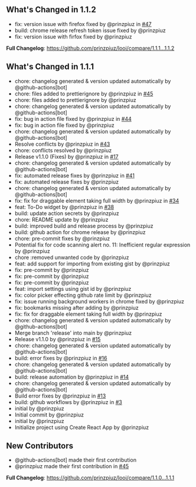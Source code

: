 ## What's Changed in 1.1.2
* fix: version issue with firefox fixed by @prinzpiuz in [#47](https://github.com/prinzpiuz/looi/pull/47)
* build: chrome release refresh token issue fixed by @prinzpiuz
* fix: version issue with firfox fixed by @prinzpiuz

**Full Changelog**: https://github.com/prinzpiuz/looi/compare/1.1.1...1.1.2

## What's Changed in 1.1.1
* chore: changelog generated & version updated automatically by @github-actions[bot]
* chore: files added to prettierignore by @prinzpiuz in [#45](https://github.com/prinzpiuz/looi/pull/45)
* chore: files added to prettierignore by @prinzpiuz
* chore: changelog generated & version updated automatically by @github-actions[bot]
* fix: bug in action file fixed by @prinzpiuz in [#44](https://github.com/prinzpiuz/looi/pull/44)
* fix: bug in action file fixed by @prinzpiuz
* chore: changelog generated & version updated automatically by @github-actions[bot]
* Resolve conflicts by @prinzpiuz in [#43](https://github.com/prinzpiuz/looi/pull/43)
* chore: conflicts resolved by @prinzpiuz
* Release v1.1.0 (Fixes) by @prinzpiuz in [#17](https://github.com/prinzpiuz/looi/pull/17)
* chore: changelog generated & version updated automatically by @github-actions[bot]
* fix: automated release fixes by @prinzpiuz in [#41](https://github.com/prinzpiuz/looi/pull/41)
* fix: automated release fixes by @prinzpiuz
* chore: changelog generated & version updated automatically by @github-actions[bot]
* fix: fix for draggable element taking full width by @prinzpiuz in [#34](https://github.com/prinzpiuz/looi/pull/34)
* feat: To-Do widget by @prinzpiuz in [#38](https://github.com/prinzpiuz/looi/pull/38)
* build: update action secrets by @prinzpiuz
* chore: README update by @prinzpiuz
* build: improved build and release process by @prinzpiuz
* build: github action for chrome release by @prinzpiuz
* chore: pre-commit fixes by @prinzpiuz
* Potential fix for code scanning alert no. 11: Inefficient regular expression by @prinzpiuz
* chore :removed unwanted code by @prinzpiuz
* feat: add support for importing from existing gist by @prinzpiuz
* fix: pre-commit by @prinzpiuz
* fix: pre-commit by @prinzpiuz
* fix: pre-commit by @prinzpiuz
* feat: import settings using gist id by @prinzpiuz
* fix: color picker effecting github rate limit by @prinzpiuz
* fix: issue running background workers in chrome fixed by @prinzpiuz
* fix: bookmarks missing after adding by @prinzpiuz
* fix: fix for draggable element taking full width by @prinzpiuz
* chore: changelog generated & version updated automatically by @github-actions[bot]
* Merge branch 'release' into main by @prinzpiuz
* Release v1.1.0 by @prinzpiuz in [#15](https://github.com/prinzpiuz/looi/pull/15)
* chore: changelog generated & version updated automatically by @github-actions[bot]
* build: error fixes by @prinzpiuz in [#16](https://github.com/prinzpiuz/looi/pull/16)
* chore: changelog generated & version updated automatically by @github-actions[bot]
* build: release automation by @prinzpiuz in [#14](https://github.com/prinzpiuz/looi/pull/14)
* chore: changelog generated & version updated automatically by @github-actions[bot]
* Build error fixes by @prinzpiuz in [#13](https://github.com/prinzpiuz/looi/pull/13)
* build: github workflows by @prinzpiuz in [#3](https://github.com/prinzpiuz/looi/pull/3)
* initial by @prinzpiuz
* Initial commit by @prinzpiuz
* initial by @prinzpiuz
* Initialize project using Create React App by @prinzpiuz

## New Contributors
* @github-actions[bot] made their first contribution
* @prinzpiuz made their first contribution in [#45](https://github.com/prinzpiuz/looi/pull/45)

**Full Changelog**: https://github.com/prinzpiuz/looi/compare/1.1.0...1.1.1

<!-- generated by git-cliff -->
